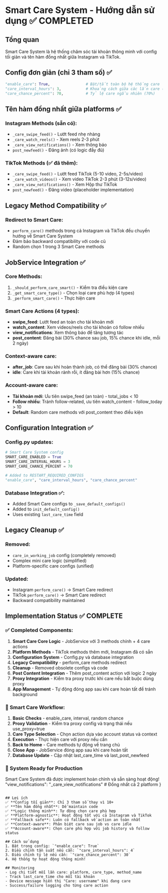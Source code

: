 # Smart Care System - Hướng dẫn sử dụng ✅ COMPLETED

## Tổng quan
Smart Care System là hệ thống chăm sóc tài khoản thông minh với config tối giản và tên hàm đồng nhất giữa Instagram và TikTok.

## Config đơn giản (chỉ 3 tham số) ✅
```python
"enable_care": True,                # Bật/tắt toàn bộ hệ thống care
"care_interval_hours": 3,           # Khoảng cách giữa các lần care (3h) 
"care_chance_percent": 70,          # Tỷ lệ care ngẫu nhiên (70%)
```

## Tên hàm đồng nhất giữa platforms ✅
### Instagram Methods (sẵn có):
- `_care_swipe_feed()` - Lướt feed nhẹ nhàng
- `_care_watch_reels()` - Xem reels 2-3 phút  
- `_care_view_notifications()` - Xem thông báo
- `post_newfeed()` - Đăng ảnh (có logic đầy đủ)

### TikTok Methods (✅ đã thêm):
- `_care_swipe_feed()` - Lướt feed TikTok (5-10 video, 2-5s/video)
- `_care_watch_videos()` - Xem video TikTok 2-3 phút (3-12s/video)
- `_care_view_notifications()` - Xem Hộp thư TikTok
- `post_newfeed()` - Đăng video (placeholder implementation)

## Legacy Method Compatibility ✅
### Redirect to Smart Care:
- `perform_care()` methods trong cả Instagram và TikTok đều chuyển hướng về Smart Care System
- Đảm bảo backward compatibility với code cũ
- Random chọn 1 trong 3 Smart Care methods

## JobService Integration ✅ 
### Core Methods:
1. `_should_perform_care_smart()` - Kiểm tra điều kiện care
2. `_get_smart_care_type()` - Chọn loại care phù hợp (4 types)
3. `_perform_smart_care()` - Thực hiện care

### Smart Care Actions (4 types):
- **swipe_feed**: Lướt feed an toàn cho tài khoản mới
- **watch_content**: Xem videos/reels cho tài khoản có follow nhiều
- **view_notifications**: Xem thông báo để tăng tương tác
- **post_content**: Đăng bài (30% chance sau job, 15% chance khi idle, mỗi 2 ngày)

### Context-aware care:
- **after_job**: Care sau khi hoàn thành job, có thể đăng bài (30% chance)
- **idle**: Care khi tài khoản rảnh rỗi, ít đăng bài hơn (15% chance)

### Account-aware care:
- **Tài khoản mới**: Ưu tiên swipe_feed (an toàn) - total_jobs < 10
- **Follow nhiều**: Tránh follow-related, ưu tiên watch_content - follow_today > 10  
- **Default**: Random care methods với post_content theo điều kiện

## Configuration Integration ✅
### Config.py updates:
```python
# Smart Care System config
SMART_CARE_ENABLED = True
SMART_CARE_INTERVAL_HOURS = 3  
SMART_CARE_CHANCE_PERCENT = 70

# Added to RESTART_REQUIRED_CONFIGS
"enable_care", "care_interval_hours", "care_chance_percent"
```

### Database Integration ✅:
- Added Smart Care configs to `_save_default_configs()` 
- Added to `init_default_config()`
- Uses existing `last_care_time` field

## Legacy Cleanup ✅
### Removed:
- `care_in_working_job` config (completely removed)
- Complex mini care logic (simplified)
- Platform-specific care configs (unified)

### Updated:
- Instagram `perform_care()` → Smart Care redirect
- TikTok `perform_care()` → Smart Care redirect  
- Backward compatibility maintained

## Implementation Status ✅ COMPLETE
### ✅ Completed Components:
1. **Smart Care Core Logic** - JobService với 3 methods chính + 4 care actions
2. **Platform Methods** - TikTok methods thêm mới, Instagram đã có sẵn
3. **Configuration System** - Config.py và database integration
4. **Legacy Compatibility** - perform_care methods redirect
5. **Cleanup** - Removed obsolete configs và code
6. **Post Content Integration** - Thêm post_content action với logic 2 ngày
7. **Proxy Integration** - Kiểm tra proxy trước khi care nếu bắt buộc dùng proxy
8. **App Management** - Tự động đóng app sau khi care hoàn tất để tránh background

### 🔧 Smart Care Workflow:
1. **Basic Checks** - enable_care, interval, random chance
2. **Proxy Validation** - Kiểm tra proxy config và trạng thái nếu use_proxy=true
3. **Care Type Selection** - Chọn action dựa vào account status và context
4. **Execution** - Thực hiện care với proxy nếu cần
5. **Back to Home** - Care methods tự động về trang chủ
6. **Close App** - JobService đóng app sau khi care hoàn tất
7. **Database Update** - Cập nhật last_care_time và last_post_newfeed

### 🎯 System Ready for Production
Smart Care System đã được implement hoàn chỉnh và sẵn sàng hoạt động!
    "view_notifications": "_care_view_notifications"     # Đồng nhất cả 2 platform
}
```

## Lợi ích
✅ **Config tối giản**: Chỉ 3 tham số thay vì 10+
✅ **Tên hàm đồng nhất**: Dễ maintain code
✅ **Logic thông minh**: Tự động chọn care phù hợp
✅ **Platform-agnostic**: Hoạt động tốt với cả Instagram và TikTok
✅ **Fallback safe**: Luôn có fallback về action an toàn nhất
✅ **Context-aware**: Phân biệt care sau job vs care idle
✅ **Account-aware**: Chọn care phù hợp với job history và follow status

## Cách sử dụng
1. Bật trong config: `"enable_care": True`
2. Điều chỉnh tần suất nếu cần: `"care_interval_hours": 4`
3. Điều chỉnh tỷ lệ nếu cần: `"care_chance_percent": 30`
4. Hệ thống tự hoạt động thông minh!

## Monitoring
- Log chi tiết mỗi lần care: platform, care_type, method_name
- Track last_care_time cho mỗi tài khoản
- Device message hiển thị "Care: username" khi đang care
- Success/failure logging cho từng care action
